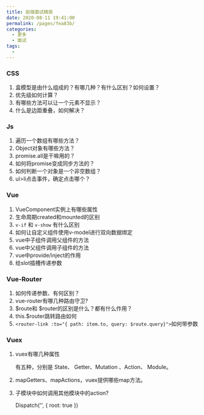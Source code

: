 ```yaml
---
title: 前端面试精简
date: 2020-08-11 19:41:00
permalink: /pages/fea83b/
categories: 
  - 更多
  - 面试
tags: 
  - 
---
```

### CSS

1. 盒模型是由什么组成的？有哪几种？有什么区别？如何设置？
2. 优先级如何计算？
3. 有哪些方法可以让一个元素不显示？
4. 什么是边距重叠，如何解决？



### Js

1. 遍历一个数组有哪些方法？
2. Object对象有哪些方法？
3. promise.all是干嘛用的？
4. 如何将promise变成同步方法的？
5. 如何判断一个对象是一个非空数组？
6. ul>li点击事件，确定点击哪个？

### Vue

1. VueComponent实例上有哪些属性
2. 生命周期created和mounted的区别
3.  `v-if` 和 `v-show` 有什么区别
4. 如何让自定义组件使用v-model进行双向数据绑定
5. vue中子组件调用父组件的方法
6. vue中父组件调用子组件的方法
7. vue中provide/inject的作用
8. 给slot插槽传递参数



### Vue-Router

1. 如何传递参数、有何区别？
2. vue-router有哪几种路由守卫?
3. $route和 $router的区别是什么？都有什么作用？
4. this.$router跳转路由如何
5. `<router-link :to="{ path: item.to, query: $route.query}">`如何带参数



### Vuex

1. vuex有哪几种属性

   有五种，分别是 State、 Getter、Mutation 、Action、 Module。

2. mapGetters、mapActions，vuex提供哪些map方法。

3. 子模块中如何调用其他模块中的action?

   Dispatch('', { root: true })